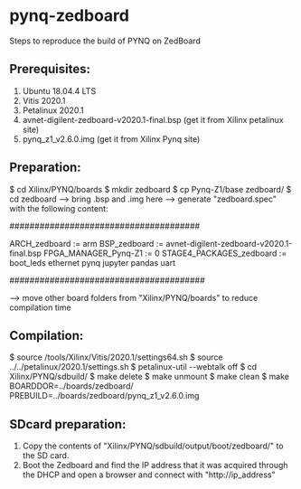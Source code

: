 # pynq-zedboard
Steps to reproduce the build of PYNQ on ZedBoard

## Prerequisites:
1) Ubuntu 18.04.4 LTS
2) Vitis 2020.1
3) Petalinux 2020.1
4) avnet-digilent-zedboard-v2020.1-final.bsp (get it from Xilinx petalinux site)
5) pynq_z1_v2.6.0.img (get it from Xilinx Pynq site)

## Preparation:
$ cd Xilinx/PYNQ/boards
$ mkdir zedboard
$ cp Pynq-Z1/base zedboard/
$ cd zedboard
--> bring .bsp and .img here
--> generate "zedboard.spec" with the following content:

######################################

ARCH_zedboard := arm
BSP_zedboard := avnet-digilent-zedboard-v2020.1-final.bsp
FPGA_MANAGER_Pynq-Z1 := 0
STAGE4_PACKAGES_zedboard := boot_leds ethernet pynq jupyter pandas uart

#######################################

--> move other board folders from "Xilinx/PYNQ/boards" to reduce compilation time

## Compilation:
$ source /tools/Xilinx/Vitis/2020.1/settings64.sh
$ source ../../petalinux/2020.1/settings.sh
$ petalinux-util --webtalk off
$ cd Xilinx/PYNQ/sdbuild/
$ make delete
$ make unmount
$ make clean
$ make BOARDDOR=../boards/zedboard/ PREBUILD=../boards/zedboard/pynq_z1_v2.6.0.img

## SDcard preparation:
1) Copy the contents of "Xilinx/PYNQ/sdbuild/output/boot/zedboard/" to the SD card.
2) Boot the Zedboard and find the IP address that it was acquired through the DHCP and open a browser and connect with "http://ip_address"
